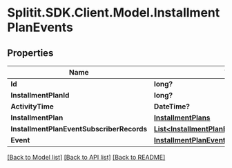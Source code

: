 # Splitit.SDK.Client.Model.InstallmentPlanEvents
## Properties

Name | Type | Description | Notes
------------ | ------------- | ------------- | -------------
**Id** | **long?** |  | 
**InstallmentPlanId** | **long?** |  | 
**ActivityTime** | **DateTime?** |  | 
**InstallmentPlan** | [**InstallmentPlans**](InstallmentPlans.md) |  | [optional] 
**InstallmentPlanEventSubscriberRecords** | [**List&lt;InstallmentPlanEventSubscriberRecords&gt;**](InstallmentPlanEventSubscriberRecords.md) |  | [optional] 
**Event** | [**InstallmentPlanEventType**](InstallmentPlanEventType.md) |  | 

[[Back to Model list]](../README.md#documentation-for-models) [[Back to API list]](../README.md#documentation-for-api-endpoints) [[Back to README]](../README.md)

